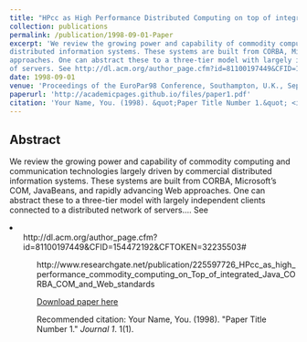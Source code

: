```yaml
---
title: "HPcc as High Performance Distributed Computing on top of integrated Java, CORBA, COM and Web standards"
collection: publications
permalink: /publication/1998-09-01-Paper
excerpt: 'We review the growing power and capability of commodity computing and communication technologies largely driven by commercial
distributed information systems. These systems are built from CORBA, Microsoft’s COM, JavaBeans, and rapidly advancing Web
approaches. One can abstract these to a three-tier model with largely independent clients connected to a distributed network
of servers. See http://dl.acm.org/author_page.cfm?id=81100197449&CFID=154472192&CFTOKEN=32235503#'
date: 1998-09-01
venue: 'Proceedings of the EuroPar98 Conference, Southampton, U.K., September 1-4'
paperurl: 'http://academicpages.github.io/files/paper1.pdf'
citation: 'Your Name, You. (1998). &quot;Paper Title Number 1.&quot; <i>Journal 1</i>. 1(1).'
---
```


Abstract
-------- 

We review the growing power and capability of commodity computing and communication technologies largely driven by commercial
distributed information systems. These systems are built from CORBA, Microsoft’s COM, JavaBeans, and rapidly advancing Web
approaches. One can abstract these to a three-tier model with largely independent clients connected to a distributed network
of servers....
See 
<li> 
  <ol> http://dl.acm.org/author_page.cfm?id=81100197449&CFID=154472192&CFTOKEN=32235503#
  <ol> http://www.researchgate.net/publication/225597726_HPcc_as_high_performance_commodity_computing_on_Top_of_integrated_Java_CORBA_COM_and_Web_standards
    </li>
    
[Download paper here](http://academicpages.github.io/files/paper1.pdf)

Recommended citation: Your Name, You. (1998). "Paper Title Number 1." <i>Journal 1</i>. 1(1).

